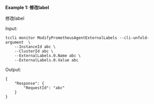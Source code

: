 **Example 1: 修改label**

修改label

Input: 

```
tccli monitor ModifyPrometheusAgentExternalLabels --cli-unfold-argument  \
    --InstanceId abc \
    --ClusterId abc \
    --ExternalLabels.0.Name abc \
    --ExternalLabels.0.Value abc
```

Output: 
```
{
    "Response": {
        "RequestId": "abc"
    }
}
```

